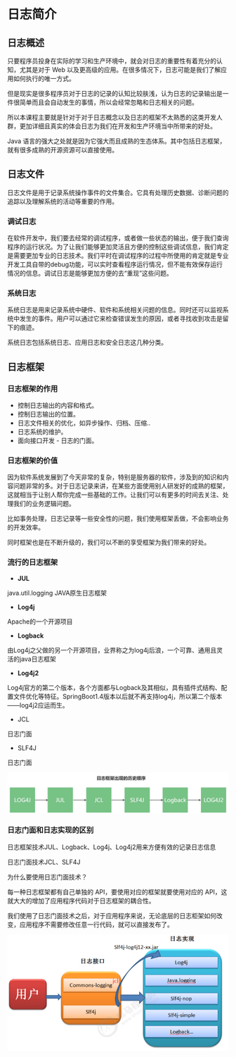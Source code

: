 # 日志简介

## 日志概述

只要程序员投身在实际的学习和生产环境中，就会对日志的重要性有着充分的认知，尤其是对于 Web 以及更高级的应用。在很多情况下，日志可能是我们了解应用如何执行的唯一方式。



但是现实是很多程序员对于日志的记录的认知比较肤浅，认为日志的记录输出是一件很简单而且会自动发生的事情，所以会经常忽略和日志相关的问题。



所以本课程主要就是针对于对于日志概念以及日志的框架不太熟悉的这类开发人群，更加详细且真实的体会日志为我们在开发和生产环境当中所带来的好处。



Java 语言的强大之处就是因为它强大而且成熟的生态体系。其中包括日志框架，就有很多成熟的开源资源可以直接使用。



## 日志文件

日志文件是用于记录系统操作事件的文件集合。它具有处理历史数据、诊断问题的追踪以及理解系统的活动等重要的作用。



### 调试日志

在软件开发中，我们要去经常的调试程序，或者做一些状态的输出，便于我们查询程序的运行状况。为了让我们能够更加灵活且方便的控制这些调试信息，我们肯定是需要更加专业的日志技术。我们平时在调试程序的过程中所使用的肯定就是专业开发工具自带的debug功能，可以实时查看程序运行情况，但不能有效保存运行情况的信息。调试日志是能够更加方便的去“重现”这些问题。

### 系统日志

系统日志是用来记录系统中硬件、软件和系统相关问题的信息。同时还可以监视系统中发生的事件。用户可以通过它来检查错误发生的原因，或者寻找收到攻击是留下的痕迹。

系统日志包括系统日志、应用日志和安全日志这几种分类。



## 日志框架

### 日志框架的作用

- 控制日志输出的内容和格式。
- 控制日志输出的位置。
- 日志文件相关的优化，如异步操作、归档、压缩..
- 日志系统的维护。
- 面向接口开发 - 日志的门面。



### 日志框架的价值

因为软件系统发展到了今天非常的复杂，特别是服务器的软件，涉及到的知识和内容问题非常的多。对于日志记录来讲，在某些方面使用别人研发好的成熟的框架，这就相当于让别人帮你完成一些基础的工作。让我们可以有更多的时间去关注、处理我们的业务逻辑问题。



比如事务处理，日志记录等一些安全性的问题，我们使用框架丢做，不会影响业务的开发效率。



同时框架也是在不断升级的，我们可以不断的享受框架为我们带来的好处。



### 流行的日志框架

- **JUL**

java.util.logging JAVA原生日志框架

- **Log4j**

Apache的一个开源项目

-  **Logback**

由Log4j之父做的另一个开源项目，业界称之为log4j后浪，一个可靠、通用且灵活的java日志框架

- **Log4j2**

Log4j官方的第二个版本，各个方面都与Logback及其相似，具有插件式结构、配置文件优化等特征。SpringBoot1.4版本以后就不再支持log4j，所以第二个版本——log4j2应运而生。



- JCL

 日志门面

- SLF4J

 日志门面



![img](.\pic\1640615686151-35e56c90-d723-4a5e-a133-4d895a677794.jpeg)

### 日志门面和日志实现的区别

日志框架技术JUL、Logback、Log4j、Log4j2用来方便有效的记录日志信息

日志门面技术JCL、SLF4J



为什么要使用日志门面技术？

每一种日志框架都有自己单独的 API，要使用对应的框架就要使用对应的 API，这就大大的增加了应用程序代码对于日志框架的耦合性。

我们使用了日志门面技术之后，对于应用程序来说，无论底层的日志柜架如何改变，应用程序不需要修改任意一行代码，就可以直接发布了。

![img](.\pic\1640615226892-272ecefb-e5dd-4693-a7de-832b3fd91ddb.png)
